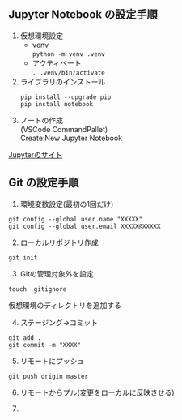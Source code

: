## Jupyter Notebook の設定手順
1. 仮想環境設定
    - venv  
    `python -m venv .venv`
    - アクティベート  
    `. .venv/bin/activate`
2. ライブラリのインストール
    ```
    pip install --upgrade pip
    pip install notebook
    ```
3. ノートの作成  
    (VSCode CommandPallet)  
    Create:New Jupyter Notebook

[Jupyterのサイト](https://python-academia.com/matplotlib-bargraph/)

## Git の設定手順
1. 環境変数設定(最初の1回だけ)
```
git config --global user.name "XXXXX"
git config --global user.email XXXXX@XXXXX
```
2. ローカルリポジトリ作成
```
git init
```
3. Gitの管理対象外を設定
```
touch .gitignore
```

仮想環境のディレクトリを追加する

4. ステージング->コミット
```
git add .
git commit -m "XXXX"
```

5. リモートにプッシュ
```
git push origin master
```
6. リモートからプル(変更をローカルに反映させる)

7. 
